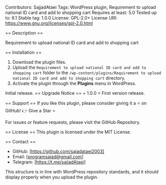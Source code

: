 
Contributors: SajjadAtaei
Tags: WordPress plugin, Requirement to upload national ID card and add to shopping cart
Requires at least: 5.0
Tested up to: 6.1
Stable tag: 1.0.0
License: GPL-2.0+
License URI: https://www.gnu.org/licenses/gpl-2.0.html

== Description ==

Requirement to upload national ID card and add to shopping cart


== Installation ==
1. Download the plugin files.
2. Upload the `Requirement to upload national ID card and add to shopping cart` folder to the `/wp-content/plugins/Requirement to upload national ID card and add to shopping cart` directory.
3. Activate the plugin through the **Plugins** menu in WordPress.




Initial release.
== Upgrade Notice == = 1.0.0 = First version release.

== Support == If you like this plugin, please consider giving it a ⭐ on GitHub! 👉 Give a Star ⭐

For issues or feature requests, please visit the GitHub Repository.

== License == This plugin is licensed under the MIT License.

== Contact ==

- GitHub: [https://github.com/sajadataei2003]
- Email:  [programsajad@gmail.com]
- Telegram: [https://t.me/sajjadAtaei]

This structure is in line with WordPress repository standards, and it should display properly when you upload the plugin.
